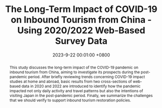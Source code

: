 ---
title:          The Long-Term Impact of COVID-19 on Inbound Tourism from China - Using 2020/2022 Web-Based Survey Data
date:           2023-9-22 00:01:00 +0800
selected:       false
pub:            "IntechOpen"
pub_date:       "2023"
abstract: >-
  This study discusses the long-term impact of the COVID-19 pandemic on inbound tourism from China, aiming to investigate its prospects during the post-pandemic period. After briefly reviewing trends concerning COVID-19 impact studies at home and abroad, basic results from two cross-sections of web-based data in 2020 and 2022 are introduced to identify how the pandemic impacted not only daily activity and travel patterns but also the intentions of visiting Japan in the post-pandemic period. Finally, we summarize the challenges that we should verify to support inbound tourism restoration policies.

cover:          assets/images/covers/cover5.png
authors:
- T Kurihara
- K Nishii
- Yilin Sun
- Yinan Dong
links:
  Paper: https://www.intechopen.com/online-first/88182
---